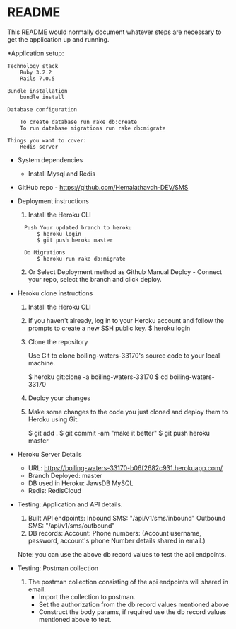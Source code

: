 # README

This README would normally document whatever steps are necessary to get the
application up and running.

*Application setup:

	Technology stack
		Ruby 3.2.2
		Rails 7.0.5

	Bundle installation
		bundle install

	Database configuration

		To create database run rake db:create
		To run database migrations run rake db:migrate

	Things you want to cover:
		Redis server


* System dependencies
    - Install Mysql and Redis

* GitHub repo - https://github.com/Hemalathavdh-DEV/SMS

* Deployment instructions
    1)   Install the Heroku CLI
        
        Push Your updated branch to heroku
            $ heroku login
            $ git push heroku master

        Do Migrations
            $ heroku run rake db:migrate

    2) Or Select Deployment method as Github
        Manual Deploy - Connect your repo, select the branch and click deploy.


* Heroku clone instructions
    1)  Install the Heroku CLI
    2)  If you haven't already, log in to your Heroku account and follow the prompts to create a new SSH public key.
            	$ heroku login
  
    3)  Clone the repository

        Use Git to clone boiling-waters-33170's source code to your local machine.

        $ heroku git:clone -a boiling-waters-33170 
        $ cd boiling-waters-33170

    4)  Deploy your changes

    5)  Make some changes to the code you just cloned and deploy them to Heroku using Git.

        $ git add .
        $ git commit -am "make it better"
        $ git push heroku master

* Heroku Server Details
    - URL: https://boiling-waters-33170-b06f2682c931.herokuapp.com/
    - Branch Deployed: master
    - DB used in Heroku: JawsDB MySQL
    - Redis: RedisCloud

* Testing: Application and API details.
    1)  Built API endpoints:
        Inbound SMS: "/api/v1/sms/inbound"
        Outbound SMS: "/api/v1/sms/outbound"
    2)  DB records:
        Account: <username> <password>
        Phone numbers: <account username> <phone numbers>
        (Account username, password, account's phone Number details shared in email.)

    Note: you can use the above db record values to test the api endpoints.

* Testing: Postman collection
    1)  The postman collection consisting of the api endpoints will shared in email.
        - Import the collection to postman.
        - Set the authorization  from the db record values mentioned above
        - Construct the body params, if required use the db record values mentioned above to test.
  


